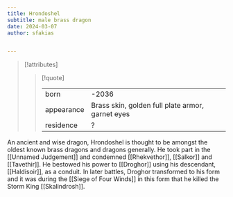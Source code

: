 ```yaml
---
title: Hrondoshel
subtitle: male brass dragon
date: 2024-03-07
author: sfakias


---
```

> [!attributes]
> 
> > [!quote]
> >
> > | | |
> > | --- | --- |
> > | born | -2036 |
> > | appearance | Brass skin, golden full plate armor, garnet eyes |
> > | residence | ? |

An ancient and wise dragon, Hrondoshel is thought to be amongst the oldest known brass dragons and dragons generally. He took part in the [[Unnamed Judgement]] and condemned [[Rhekvethor]], [[Salkor]] and [[Tavethir]]. He bestowed his power to [[Droghor]] using his descendant, [[Haldisoir]], as a conduit. In later battles, Droghor transformed to his form and it was during the [[Siege of Four Winds]] in this form that he killed the Storm King [[Skalindrosh]].